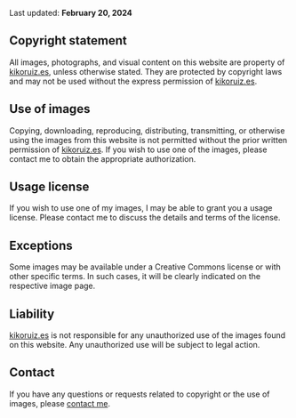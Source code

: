 Last updated: **February 20, 2024**

## Copyright statement

All images, photographs, and visual content on this website are property of [kikoruiz.es](/), unless otherwise stated. They are protected by copyright laws and may not be used without the express permission of [kikoruiz.es](/).

## Use of images

Copying, downloading, reproducing, distributing, transmitting, or otherwise using the images from this website is not permitted without the prior written permission of [kikoruiz.es](/). If you wish to use one of the images, please contact me to obtain the appropriate authorization.

## Usage license

If you wish to use one of my images, I may be able to grant you a usage license. Please contact me to discuss the details and terms of the license.

## Exceptions

Some images may be available under a Creative Commons license or with other specific terms. In such cases, it will be clearly indicated on the respective image page.

## Liability

[kikoruiz.es](/) is not responsible for any unauthorized use of the images found on this website. Any unauthorized use will be subject to legal action.

## Contact

If you have any questions or requests related to copyright or the use of images, please [contact me](/#contact).
